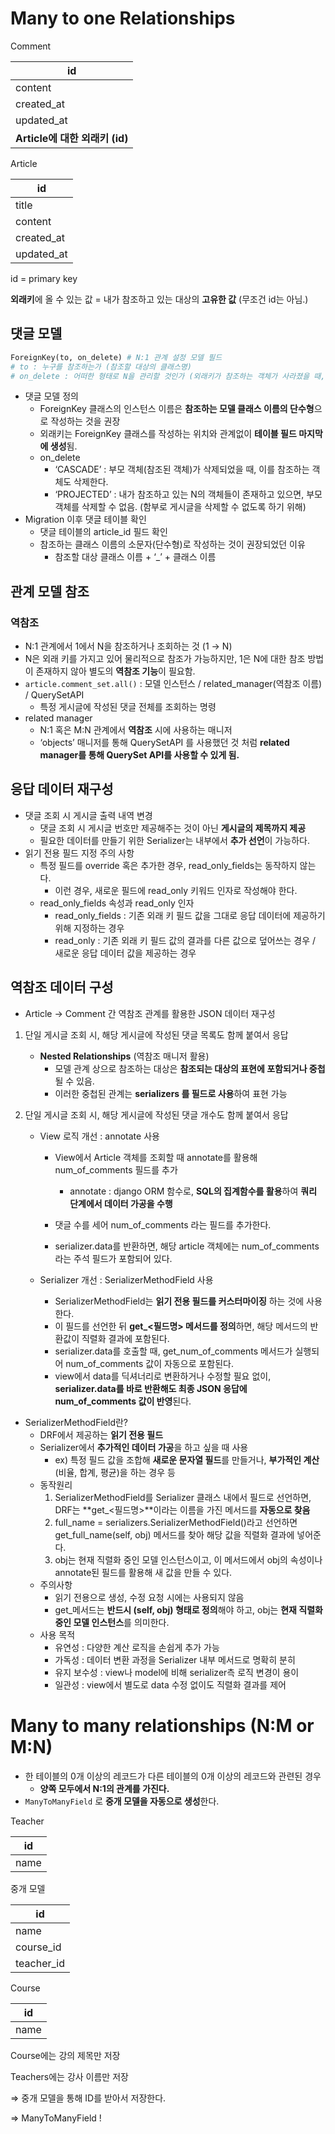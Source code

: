 # Many to one Relationships

Comment

| **id** |
| --- |
| content |
| created_at |
| updated_at |
| **Article에 대한 외래키 (id)** |

Article

| **id** |
| --- |
| title |
| content |
| created_at |
| updated_at |

id = primary key

**외래키**에 올 수 있는 값 = 내가 참조하고 있는 대상의 **고유한 값** (무조건 id는 아님.)

## 댓글 모델

```python
ForeignKey(to, on_delete) # N:1 관계 설정 모델 필드
# to : 누구를 참조하는가 (참조할 대상의 클래스명)
# on_delete : 어떠한 형태로 N을 관리할 것인가 (외래키가 참조하는 객체가 사라졌을 때, 외래키를 가진 객체를 어떻게 처리할지를 정의하는 설정 => 데이터 무결성)
```

- 댓글 모델 정의
    - ForeignKey 클래스의 인스턴스 이름은 **참조하는 모델 클래스 이름의 단수형**으로 작성하는 것을 권장
    - 외래키는 ForeignKey 클래스를 작성하는 위치와 관계없이 **테이블 필드 마지막에 생성**됨.
    - on_delete
        - ‘CASCADE’ : 부모 객체(참조된 객체)가 삭제되었을 때, 이를 참조하는 객체도 삭제한다.
        - ‘PROJECTED’ : 내가 참조하고 있는 N의 객체들이 존재하고 있으면, 부모 객체를 삭제할 수 없음. (함부로 게시글을 삭제할 수 없도록 하기 위해)
- Migration 이후 댓글 테이블 확인
    - 댓글 테이블의 article_id 필드 확인
    - 참조하는 클래스 이름의 소문자(단수형)로 작성하는 것이 권장되었던 이유
        - 참조할 대상 클래스 이름 + ‘_’ + 클래스 이름

## 관계 모델 참조

### 역참조

- N:1 관계에서 1에서 N을 참조하거나 조회하는 것 (1 → N)
- N은 외래 키를 가지고 있어 물리적으로 참조가 가능하지만, 1은 N에 대한 참조 방법이 존재하지 않아 별도의 **역참조 기능**이 필요함.
- `article.comment_set.all()` : 모델 인스턴스 / related_manager(역참조 이름) / QuerySetAPI
    - 특정 게시글에 작성된 댓글 전체를 조회하는 명령
- related manager
    - N:1 혹은 M:N 관계에서 **역참조** 시에 사용하는 매니저
    - ‘objects’ 매니저를 통해 QuerySetAPI 를 사용했던 것 처럼 **related manager를 통해 QuerySet API를 사용할 수 있게 됨.**

## 응답 데이터 재구성

- 댓글 조회 시 게시글 출력 내역 변경
    - 댓글 조회 시 게시글 번호만 제공해주는 것이 아닌 **게시글의 제목까지 제공**
    - 필요한 데이터를 만들기 위한 Serializer는 내부에서 **추가 선언**이 가능하다.
- 읽기 전용 필드 지정 주의 사항
    - 특정 필드를 override 혹은 추가한 경우, read_only_fields는 동작하지 않는다.
        - 이런 경우, 새로운 필드에 read_only 키워드 인자로 작성해야 한다.
    - read_only_fields 속성과 read_only 인자
        - read_only_fields : 기존 외래 키 필드 값을 그대로 응답 데이터에 제공하기 위해 지정하는 경우
        - read_only : 기존 외래 키 필드 값의 결과를 다른 값으로 덮어쓰는 경우 / 새로운 응답 데이터 값을 제공하는 경우

## 역참조 데이터 구성

- Article → Comment  간 역참조 관계를 활용한 JSON 데이터 재구성

1. 단일 게시글 조회 시, 해당 게시글에 작성된 댓글 목록도 함께 붙여서 응답
    - **Nested Relationships** (역참조 매니저 활용)
        - 모델 관계 상으로 참조하는 대상은 **참조되는 대상의 표현에 포함되거나 중첩**될 수 있음.
        - 이러한 중첩된 관계는 **serializers 를 필드로 사용**하여 표현 가능
        
2. 단일 게시글 조회 시, 해당 게시글에 작성된 댓글 개수도 함께 붙여서 응답
    - View 로직 개선 : annotate 사용
        - View에서 Article 객체를 조회할 때 annotate를 활용해 num_of_comments  필드를 추가
            - annotate : django ORM 함수로, **SQL의 집계함수를 활용**하여 **쿼리 단계에서 데이터 가공을 수행**
            
        - 댓글 수를 세어 num_of_comments 라는 필드를 추가한다.
        - serializer.data를 반환하면, 해당 article 객체에는 num_of_comments라는 주석 필드가 포함되어 있다.
        
    - Serializer 개선 : SerializerMethodField 사용
        - SerializerMethodField는 **읽기 전용 필드를 커스터마이징** 하는 것에 사용한다.
        - 이 필드를 선언한 뒤 **get_<필드명> 메서드를 정의**하면, 해당 메서드의 반환값이 직렬화 결과에 포함된다.
        - serializer.data를 호출할 때, get_num_of_comments 메서드가 실행되어 num_of_comments 값이 자동으로 포함된다.
        - view에서 data를 딕셔너리로 변환하거나 수정할 필요 없이, **serializer.data를 바로 반환해도 최종 JSON 응답에 num_of_comments 값이 반영**된다.

- SerializerMethodField란?
    - DRF에서 제공하는 **읽기 전용 필드**
    - Serializer에서 **추가적인 데이터 가공**을 하고 싶을 때 사용
        - ex) 특정 필드 값을 조합해 **새로운 문자열 필드**를 만들거나, **부가적인 계산** (비율, 합계, 평균)을 하는 경우 등
    - 동작원리
        1. SerializerMethodField를 Serializer 클래스 내에서 필드로 선언하면, DRF는 **get_<필드명>**이라는 이름을 가진 메서드를 **자동으로 찾음**
        2. full_name = serializers.SerializerMethodField()라고 선언하면 get_full_name(self, obj) 메서드를 찾아 해당 값을 직렬화 결과에 넣어준다.
        3. obj는 현재 직렬화 중인 모델 인스턴스이고, 이 메서드에서 obj의 속성이나 annotate된 필드를 활용해 새 값을 만들 수 있다.
    - 주의사항
        - 읽기 전용으로 생성, 수정 요청 시에는 사용되지 않음
        - get_메서드는 **반드시 (self, obj) 형태로 정의**해야 하고,  obj는 **현재 직렬화 중인 모델 인스턴스**를 의미한다.
    - 사용 목적
        - 유연성 : 다양한 계산 로직을 손쉽게 추가 가능
        - 가독성 : 데이터 변환 과정을 Serializer 내부 메서드로 명확히 분히
        - 유지 보수성 : view나 model에 비해 serializer측 로직 변경이 용이
        - 일관성 : view에서 별도로 data 수정 없이도 직렬화 결과를 제어

# Many to many relationships (N:M or M:N)

- 한 테이블의 0개 이상의 레코드가 다른 테이블의 0개 이상의 레코드와 관련된 경우
    - **양쪽 모두에서 N:1의 관계를 가진다.**
- `ManyToManyField` 로 **중개 모델을 자동으로 생성**한다.

Teacher

| id |
| --- |
| name |

중개 모델

| id |
| --- |
| name |
| course_id |
| teacher_id |

Course

| id |
| --- |
| name |

Course에는 강의 제목만 저장

Teachers에는 강사 이름만 저장

⇒ 중개 모델을 통해 ID를 받아서 저장한다.

⇒ ManyToManyField !

